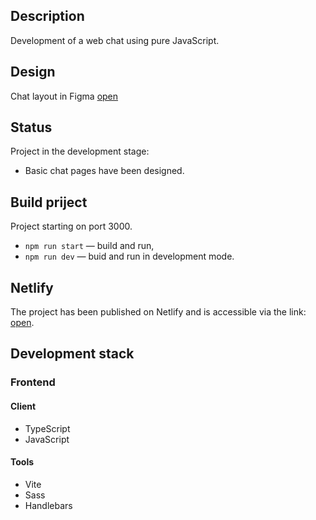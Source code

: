 
## Description

Development of a web chat using pure JavaScript.

## Design
Chat layout in Figma [open](https://www.figma.com/file/jF5fFFzgGOxQeB4CmKWTiE/Chat_external_link?node-id=0%3A1)

## Status
Project in the development stage:
- Basic chat pages have been designed.

## Build priject

Project starting on port 3000.

- `npm run start` — build and run,
- `npm run dev` — buid and run in development mode.
 
## Netlify

The project has been published on Netlify and is accessible via the link: [open](https://dulcet-faloodeh-fd8eb8.netlify.app/index.html).

## Development stack
<a name="devstack"></a>

### Frontend
<a name="devstackfront"></a>

#### Client
<a name="devstackfrontclient"></a>

- TypeScript
- JavaScript

#### Tools
<a name="devstackfronttools"></a>

- Vite
- Sass
- Handlebars
